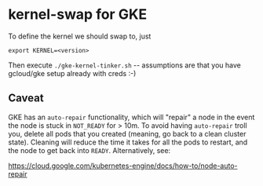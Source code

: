 # kernel-swap for GKE

To define the kernel we should swap to, just 
```
export KERNEL=<version>
```
Then execute `./gke-kernel-tinker.sh` -- assumptions are that you have gcloud/gke setup already with creds :-)

## Caveat 

GKE has an `auto-repair` functionality, which will "repair" a node in the event the node is stuck in `NOT_READY` for > 10m.
To avoid having `auto-repair` troll you, delete all pods that you created (meaning, go back to a clean cluster state). Cleaning
will reduce the time it takes for all the pods to restart, and the node to get back into `READY`. Alternatively, see:

https://cloud.google.com/kubernetes-engine/docs/how-to/node-auto-repair
